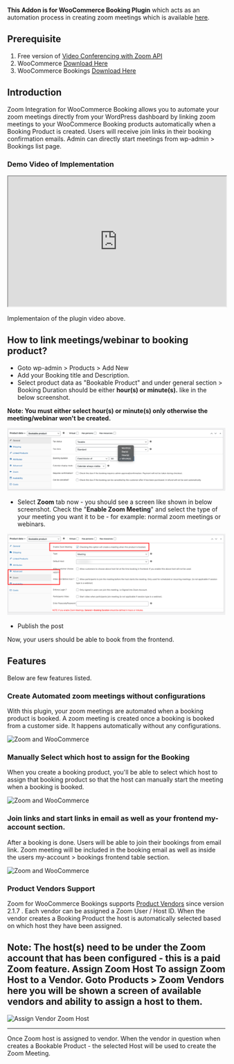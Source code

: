 **This Addon is for WooCommerce Booking Plugin** which acts as an automation process in creating zoom meetings which is available [here](https://www.codemanas.com/downloads/zoom-integration-for-woocommerce-booking/).

## Prerequisite

1. Free version of [Video Conferencing with Zoom API ](https://wordpress.org/plugins/video-conferencing-with-zoom-api/)
2. WooCommerce [Download Here](https://wordpress.org/plugins/woocommerce/)
3. WooCommerce Bookings [Download Here](https://woocommerce.com/products/woocommerce-bookings/)

## Introduction

Zoom Integration for WooCommerce Booking allows you to automate your zoom meetings directly from your WordPress dashboard by linking zoom meetings to your WooCommerce Booking products automatically when a Booking Product is created. Users will receive join links in their booking confirmation emails. Admin can directly start meetings from wp-admin > Bookings list page.

### Demo Video of Implementation

<iframe src="https://www.youtube.com/embed/lozhBjjIZTw" width="100%" height="300" allowfullscreen="allowfullscreen"></iframe>

Implementaion of the plugin video above.

## How to link meetings/webinar to booking product?

* Goto wp-admin > Products > Add New
* Add your Booking title and Description.
* Select product data as "Bookable Product" and under general section > Booking Duration should be either **hour(s) or minute(s).** like in the below screenshot.

**Note: You must either select hour(s) or minute(s) only otherwise the meeting/webinar won't be created.**

![Minutes and hours only](img/wc-bookings/minutes-hours.png)

* Select **Zoom** tab now - you should see a screen like shown in below screenshot. Check the "**Enable Zoom Meeting**" and select the type of your meeting you want it to be - for example: normal zoom meetings or webinars.

![Enable Zoom](img/wc-bookings/enable-zoom.png)

* Publish the post 

Now, your users should be able to book from the frontend.

## Features

Below are few features listed.

### Create Automated zoom meetings without configurations

With this plugin, your zoom meetings are automated when a booking product is booked. A zoom meeting is created once a booking is booked from a customer side. It happens automatically without any configurations.

<img src="https://www.codemanas.com/wp-content/uploads/edd/2020/02/zoom-wordpress.jpg" alt="Zoom and WooCommerce">

### Manually Select which host to assign for the Booking

When you create a booking product, you'll be able to select which host to assign that booking product so that the host can manually start the meeting when a booking is booked.

<img src="https://www.codemanas.com/wp-content/uploads/edd/2020/02/selection-of-host.jpg" alt="Zoom and WooCommerce">

### Join links and start links in email as well as your frontend my-account section.

After a booking is done. Users will be able to join their bookings from email link. Zoom meeting will be included in the booking email as well as inside the users my-account > bookings frontend table section.

<img src="https://www.codemanas.com/wp-content/uploads/edd/2020/02/My-account-WooCommerce.jpg" alt="Zoom and WooCommerce">

### Product Vendors Support 
Zoom for WooCommerce Bookings supports [Product Vendors](https://woocommerce.com/products/product-vendors/)  since version 2.1.7 .
Each vendor can be assigned a Zoom User / Host ID. When the vendor creates a Booking Product the host is automatically selected based on which host they have been assigned.

<b>Note: The host(s) need to be under the Zoom account that has been configured - this is a paid Zoom feature.</b> 
<b> Assign Zoom Host </b>
To assign Zoom Host to a Vendor. Goto Products > Zoom Vendors here you will be shown a screen of available vendors and ability to assign a host to them.
---
 
![Assign Vendor Zoom Host](img/product-vendors-bookings.png)

---
Once Zoom host is assigned to vendor. When the vendor in question when creates a Bookable Product - the selected Host will be used to create the Zoom Meeting. 
    

